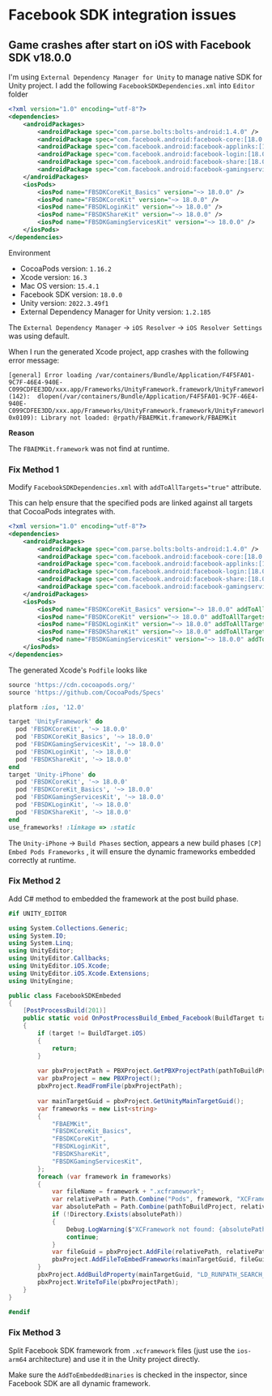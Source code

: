 # Facebook SDK integration issues



## Game crashes after start on iOS with Facebook SDK v18.0.0

I'm using `External Dependency Manager for Unity` to manage native SDK for Unity project. I add the following `FacebookSDKDependencies.xml` into `Editor` folder

```xml
<?xml version="1.0" encoding="utf-8"?>
<dependencies>
    <androidPackages>
        <androidPackage spec="com.parse.bolts:bolts-android:1.4.0" />
        <androidPackage spec="com.facebook.android:facebook-core:[18.0.0,19)" />
        <androidPackage spec="com.facebook.android:facebook-applinks:[18.0.0,19)" />
        <androidPackage spec="com.facebook.android:facebook-login:[18.0.0,19)" />
        <androidPackage spec="com.facebook.android:facebook-share:[18.0.0,19)" />
        <androidPackage spec="com.facebook.android:facebook-gamingservices:[18.0.0,19)" />
    </androidPackages>
    <iosPods>
        <iosPod name="FBSDKCoreKit_Basics" version="~> 18.0.0" />
        <iosPod name="FBSDKCoreKit" version="~> 18.0.0" />
        <iosPod name="FBSDKLoginKit" version="~> 18.0.0" />
        <iosPod name="FBSDKShareKit" version="~> 18.0.0" />
        <iosPod name="FBSDKGamingServicesKit" version="~> 18.0.0" />
    </iosPods>
</dependencies>
```



Environment

- CocoaPods version: `1.16.2`
- Xcode version: `16.3`
- Mac OS version: `15.4.1`
- Facebook SDK version: `18.0.0`
- Unity version: `2022.3.49f1`
- External Dependency Manager for Unity version: `1.2.185`

The `External Dependency Manager` -> `iOS Resolver` -> `iOS Resolver Settings` was using default.



When I run the generated Xcode project, app crashes with the following error message:

```
[general] Error loading /var/containers/Bundle/Application/F4F5FA01-9C7F-46E4-940E-C099CDFEE3DD/xxx.app/Frameworks/UnityFramework.framework/UnityFramework (142):  dlopen(/var/containers/Bundle/Application/F4F5FA01-9C7F-46E4-940E-C099CDFEE3DD/xxx.app/Frameworks/UnityFramework.framework/UnityFramework, 0x0109): Library not loaded: @rpath/FBAEMKit.framework/FBAEMKit
```



**Reason**

The `FBAEMKit.framework` was not find at runtime.



### Fix Method 1

Modify `FacebookSDKDependencies.xml` with `addToAllTargets="true"` attribute.

This can help ensure that the specified pods are linked against all targets that CocoaPods integrates with.

```xml
<?xml version="1.0" encoding="utf-8"?>
<dependencies>
    <androidPackages>
        <androidPackage spec="com.parse.bolts:bolts-android:1.4.0" />
        <androidPackage spec="com.facebook.android:facebook-core:[18.0.0,19)" />
        <androidPackage spec="com.facebook.android:facebook-applinks:[18.0.0,19)" />
        <androidPackage spec="com.facebook.android:facebook-login:[18.0.0,19)" />
        <androidPackage spec="com.facebook.android:facebook-share:[18.0.0,19)" />
        <androidPackage spec="com.facebook.android:facebook-gamingservices:[18.0.0,19)" />
    </androidPackages>
    <iosPods>
        <iosPod name="FBSDKCoreKit_Basics" version="~> 18.0.0" addToAllTargets="true" />
        <iosPod name="FBSDKCoreKit" version="~> 18.0.0" addToAllTargets="true" />
        <iosPod name="FBSDKLoginKit" version="~> 18.0.0" addToAllTargets="true" />
        <iosPod name="FBSDKShareKit" version="~> 18.0.0" addToAllTargets="true" />
        <iosPod name="FBSDKGamingServicesKit" version="~> 18.0.0" addToAllTargets="true" />
    </iosPods>
</dependencies>
```



The generated Xcode's `Podfile` looks like

```ruby
source 'https://cdn.cocoapods.org/'
source 'https://github.com/CocoaPods/Specs'

platform :ios, '12.0'

target 'UnityFramework' do
  pod 'FBSDKCoreKit', '~> 18.0.0'
  pod 'FBSDKCoreKit_Basics', '~> 18.0.0'
  pod 'FBSDKGamingServicesKit', '~> 18.0.0'
  pod 'FBSDKLoginKit', '~> 18.0.0'
  pod 'FBSDKShareKit', '~> 18.0.0'
end
target 'Unity-iPhone' do
  pod 'FBSDKCoreKit', '~> 18.0.0'
  pod 'FBSDKCoreKit_Basics', '~> 18.0.0'
  pod 'FBSDKGamingServicesKit', '~> 18.0.0'
  pod 'FBSDKLoginKit', '~> 18.0.0'
  pod 'FBSDKShareKit', '~> 18.0.0'
end
use_frameworks! :linkage => :static
```

The `Unity-iPhone`  -> `Build Phases` section,  appears a new build phases `[CP] Embed Pods Frameworks` ,  it will ensure the dynamic frameworks embedded correctly at runtime.





### Fix Method 2

Add C# method to embedded the framework at the post build phase.

```c#
#if UNITY_EDITOR

using System.Collections.Generic;
using System.IO;
using System.Linq;
using UnityEditor;
using UnityEditor.Callbacks;
using UnityEditor.iOS.Xcode;
using UnityEditor.iOS.Xcode.Extensions;
using UnityEngine;

public class FacebookSDKEmbeded
{
	[PostProcessBuild(201)]
    public static void OnPostProcessBuild_Embed_Facebook(BuildTarget target, string pathToBuildProject)
    {
        if (target != BuildTarget.iOS)
        {
            return;
        }
        
        var pbxProjectPath = PBXProject.GetPBXProjectPath(pathToBuildProject);
        var pbxProject = new PBXProject();
        pbxProject.ReadFromFile(pbxProjectPath);
    
        var mainTargetGuid = pbxProject.GetUnityMainTargetGuid();
        var frameworks = new List<string>
        {
            "FBAEMKit",
            "FBSDKCoreKit_Basics",
            "FBSDKCoreKit",
            "FBSDKLoginKit",
            "FBSDKShareKit",
            "FBSDKGamingServicesKit",
        };
        foreach (var framework in frameworks)
        {
            var fileName = framework + ".xcframework";
            var relativePath = Path.Combine("Pods", framework, "XCFrameworks", fileName);
            var absolutePath = Path.Combine(pathToBuildProject, relativePath);
            if (!Directory.Exists(absolutePath))
            {
                Debug.LogWarning($"XCFramework not found: {absolutePath}");
                continue;
            }
            var fileGuid = pbxProject.AddFile(relativePath, relativePath);
            pbxProject.AddFileToEmbedFrameworks(mainTargetGuid, fileGuid);
        }
        pbxProject.AddBuildProperty(mainTargetGuid, "LD_RUNPATH_SEARCH_PATHS", "$(inherited) @executable_path/Frameworks");
        pbxProject.WriteToFile(pbxProjectPath);
    }
}

#endif
```



### Fix Method 3

Split Facebook SDK framework from `.xcframework` files (just use the `ios-arm64` architecture) and use it in the Unity project directly.

Make sure the `AddToEmbeddedBinaries` is checked in the inspector, since Facebook SDK are all dynamic framework.